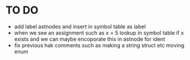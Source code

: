 # TO DO
- add label astnodes and insert in symbol table as label 
- when we see an assignment such as x = 5 lookup in symbol table if x exists and we can maybe encoporate this in astnode for ident
- fix previous hak comments such as making a string struct etc moving enum